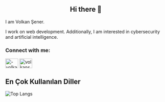 <h2 align="center">Hi there 👋</h2>

<p>I am Volkan Şener.</p>  

<p>I work on web development. Additionally, I am interested in cybersecurity and artificial intelligence.</p>


<h3 align="left">Connect with me:</h3>
<p align="left">
<a href="https://linkedin.com/in/-volkansener-" target="blank"><img align="center" src="https://raw.githubusercontent.com/rahuldkjain/github-profile-readme-generator/master/src/images/icons/Social/linked-in-alt.svg" alt="-volkansener-" height="30" width="40" /></a>
<a href="https://instagram.com/volkansenersen" target="blank"><img align="center" src="https://raw.githubusercontent.com/rahuldkjain/github-profile-readme-generator/master/src/images/icons/Social/instagram.svg" alt="volkansenersen" height="30" width="40" /></a>
</p>

## En Çok Kullanılan Diller

![Top Langs](https://github-readme-stats.vercel.app/api/top-langs/?username=volkansenerrr&layout=compact&hide_border=true)


